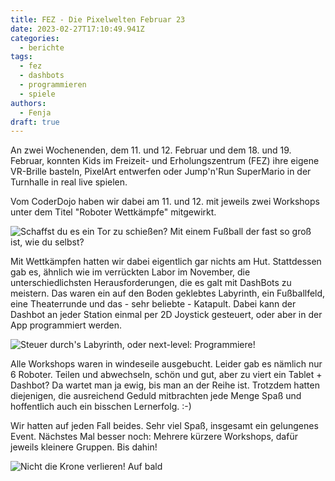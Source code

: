 ```yaml
---
title: FEZ - Die Pixelwelten Februar 23
date: 2023-02-27T17:10:49.941Z
categories:
  - berichte
tags:
  - fez
  - dashbots
  - programmieren
  - spiele
authors:
  - Fenja
draft: true
---
```

A﻿n zwei Wochenenden, dem 11. und 12. Februar und dem 18. und 19. Februar, konnten Kids im Freizeit- und Erholungszentrum (FEZ) ihre eigene VR-Brille basteln, PixelArt entwerfen oder Jump'n'Run SuperMario in der Turnhalle in real live spielen. 

V﻿om CoderDojo haben wir dabei am 11. und 12.  mit jeweils zwei Workshops unter dem Titel "Roboter Wettkämpfe" mitgewirkt.

![Schaffst du es ein Tor zu schießen? Mit einem Fußball der fast so groß ist, wie du selbst?](/images/cms/pixelwelten1.jpeg "image: fez pixelwelten fussball")

Mit Wettkämpfen hatten wir dabei eigentlich gar nichts am Hut. Stattdessen gab es, ähnlich wie im verrückten Labor im November, die unterschiedlichsten Herausforderungen, die es galt mit DashBots zu meistern. Das waren ein auf den Boden geklebtes Labyrinth, ein Fußballfeld, eine Theaterrunde und das - sehr beliebte - Katapult. Dabei kann der Dashbot an jeder Station einmal per 2D Joystick gesteuert, oder aber in der App programmiert werden. 

![Steuer durch's Labyrinth, oder next-level: Programmiere!](/images/cms/pixelwelten2.jpeg "image: fez pixelwelten labyrinth")

A﻿lle Workshops waren in windeseile ausgebucht. Leider gab es nämlich nur 6 Roboter. Teilen und abwechseln, schön und gut, aber zu viert ein Tablet + Dashbot? Da wartet man ja ewig, bis man an der Reihe ist. Trotzdem hatten diejenigen, die ausreichend Geduld mitbrachten jede Menge Spaß und hoffentlich auch ein bisschen Lernerfolg. :-)

W﻿ir hatten auf jeden Fall beides. Sehr viel Spaß, insgesamt ein gelungenes Event. Nächstes Mal besser noch: Mehrere kürzere Workshops, dafür jeweils kleinere Gruppen. Bis dahin!

![Nicht die Krone verlieren! Auf bald](/images/cms/pixelwelten3.jpeg "image: fez pixelwelten theater")